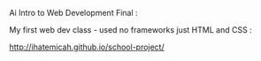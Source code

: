 Ai Intro to Web Development Final : 

My first web dev class - used no frameworks just HTML and CSS : 

http://ihatemicah.github.io/school-project/
